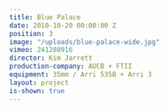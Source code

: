 ```yaml
---
title: Blue Palace
date: 2010-10-20 00:00:00 Z
position: 3
image: "/uploads/blue-palace-wide.jpg"
vimeo: 241288916
director: Kim Jarrett
production-company: AUCB + FTII
equipment: 35mm / Arri 535B + Arri 3
layout: project
is-shown: true
---
```


